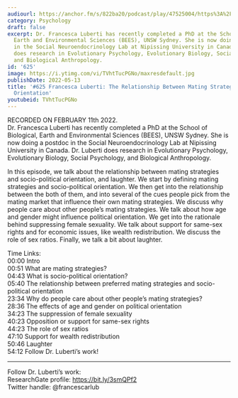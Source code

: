 ```yaml
---
audiourl: https://anchor.fm/s/822ba20/podcast/play/47525004/https%3A%2F%2Fd3ctxlq1ktw2nl.cloudfront.net%2Fstaging%2F2022-1-11%2F9efa4769-baf1-ef97-bec8-7584eadafb91.m4a
category: Psychology
draft: false
excerpt: Dr. Francesca Luberti has recently completed a PhD at the School of Biological,
  Earth and Environmental Sciences (BEES), UNSW Sydney. She is now doing a postdoc
  in the Social Neuroendocrinology Lab at Nipissing University in Canada. Dr. Luberti
  does research in Evolutionary Psychology, Evolutionary Biology, Social Psychology,
  and Biological Anthropology.
id: '625'
image: https://i.ytimg.com/vi/TVhtTucPGNo/maxresdefault.jpg
publishDate: 2022-05-13
title: '#625 Francesca Luberti: The Relationship Between Mating Strategies and Socio-Political
  Orientation'
youtubeid: TVhtTucPGNo
---
```

<div class="timelinks">

RECORDED ON FEBRUARY 11th 2022.  
Dr. Francesca Luberti has recently completed a PhD at the School of Biological, Earth and Environmental Sciences (BEES), UNSW Sydney. She is now doing a postdoc in the Social Neuroendocrinology Lab at Nipissing University in Canada. Dr. Luberti does research in Evolutionary Psychology, Evolutionary Biology, Social Psychology, and Biological Anthropology.

In this episode, we talk about the relationship between mating strategies and socio-political orientation, and laughter. We start by defining mating strategies and socio-political orientation. We then get into the relationship between the both of them, and into several of the cues people pick from the mating market that influence their own mating strategies. We discuss why people care about other people’s mating strategies. We talk about how age and gender might influence political orientation. We get into the rationale behind suppressing female sexuality. We talk about support for same-sex rights and for economic issues, like wealth redistribution. We discuss the role of sex ratios. Finally, we talk a bit about laughter.

Time Links:  
<time>00:00</time> Intro  
<time>00:51</time> What are mating strategies?  
<time>04:43</time> What is socio-political orientation?  
<time>05:40</time> The relationship between preferred mating strategies and socio-political orientation  
<time>23:34</time> Why do people care about other people’s mating strategies?  
<time>28:36</time> The effects of age and gender on political orientation  
<time>34:23</time> The suppression of female sexuality  
<time>40:23</time> Opposition or support for same-sex rights  
<time>44:23</time> The role of sex ratios  
<time>47:10</time> Support for wealth redistribution  
<time>50:46</time> Laughter  
<time>54:12</time> Follow Dr. Luberti’s work!

---

Follow Dr. Luberti’s work:  
ResearchGate profile: https://bit.ly/3smQPf2  
Twitter handle: @francescarlub
</div>

